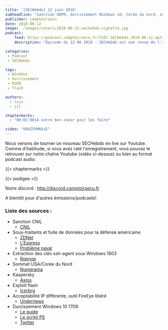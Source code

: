 ```yaml
---
title: '[SECHebdo] 12 juin 2018'
subheadline: "Sanction GDPR, durcissement Windows 10, Corée du nord, sous-traitants, ssh-agent, exploit flash, etc."
publisher: comptoirsecu
date: 2018-06-12
image:  /images/covers/2018-06-12-sechebdo-vignette.jpg
podcast:
    feed: https://podcast.comptoirsecu.fr/CSEC.SECHebdo.2018-06-12.mp3
    description: "Épisode du 12 06 2018 - SECHebdo est une revue de l'actualité cybersécurité réalisée en live sur Youtube, généralement le mardi soir."

categories:
 - Podcast
 - SECHebdo

tags:
 - Windows
 - durcissement
 - RGPD
 - flash

authors:
  - lois
  - jil

chaptermarks:
  - "00:02:00|A votre bon coeur pour les faire"

video: "68UZ5hM6biE"
---
```


Nous venons de tourner un nouveau SECHebdo en live sur Youtube. Comme d'habitude, si vous avez raté l'enregistrement, vous pouvez le retrouver sur notre chaîne Youtube (vidéo ci-dessus) ou bien au format podcast audio:

{{< chaptermarks >}}

{{< podigee >}}

Notre discord : <http://discord.comptoirsecu.fr>

A bientôt pour d'autres émissions/podcasts!

### Liste des sources :

* Sanction CNIL
    * [CNIL](https://www.cnil.fr/fr/optical-center-sanction-de-250000eu-pour-une-atteinte-la-securite-des-donnees-des-clients-du-site)
* Sous-traitants et fuite de données pour la défense américaine
    * [ZDNet](https://www.zdnet.com/article/china-blamed-for-data-theft-from-us-navy-contractor/)
    * [L'Express](https://www.lexpress.fr/actualites/1/monde/le-gouvernement-chinois-a-vole-une-masse-de-donnees-secretes-de-l-us-navy-media_2015669.html)
    * [Problème naval](https://www.zdnet.com/article/maritime-navigation-hack-has-potential-to-wreak-havoc-in-english-channel/)
* Extraction des clés ssh-agent sous Windows 1803
    * [Ropnop](https://blog.ropnop.com/extracting-ssh-private-keys-from-windows-10-ssh-agent/)
* Sommet USA/Corée du Nord
    * [Numerama](https://www.numerama.com/tech/384674-sommet-donald-trump-et-kim-jong-un-pourquoi-un-mini-ventilateur-usb-seme-le-doute.html)
* Kaspersky
    * [Axios](https://www.axios.com/kaspersky-suit-tossed-fed-1527704297-02e8259b-3b81-43c5-9ce4-86a65db63ad0.html)
* Exploit flash
    * [Icerbrg](https://www.icebrg.io/blog/adobe-flash-zero-day-targeted-attack)
* Acceptabilité IP différente, outil FireEye libéré
    * [Undernews](https://www.undernews.fr/reseau-securite/geologonalyzer-un-outil-danalyse-des-logs-dauthentification-dacces-distants.html)
* Durcissement Windows 10 1709
    * [Le guide](https://asd.gov.au/publications/protect/hardening-win10.htm)
    * [Le script PS](https://github.com/cottinghamd/HardeningAuditor/blob/master/ASD1709HardeningComplianceCheck.ps1)
    * [Twitter](https://twitter.com/binitamshah/status/1006071882582376449?s=19)
  
